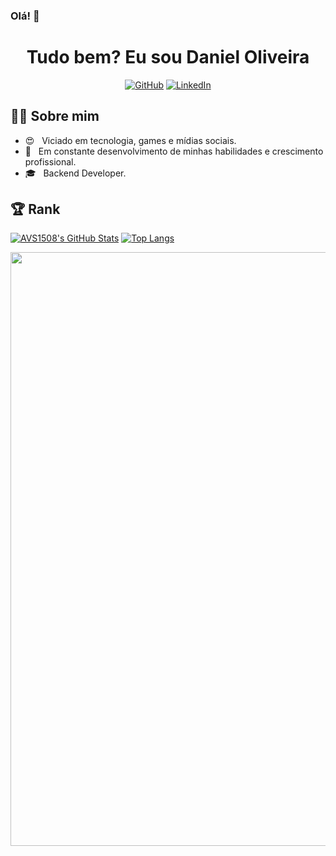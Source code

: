 ### Olá! 👋

<h1 align="center"> Tudo bem? Eu sou Daniel Oliveira</h1>

<p align="center">
 <a href="https://github.com/danieloliveira-hotmart/"><img alt="GitHub" src="https://img.shields.io/badge/Github-Daniel%20Oliveira-green"></a>
 <a href="https://www.linkedin.com/in/danaraujjo/"><img alt="LinkedIn" src="https://img.shields.io/badge/Linkedin-Daniel%20Ara%C3%BAjo-%230073b1?logo=linkedin"></a>
</p>

<h2> 👨‍💻 Sobre mim </h2>

- 😍 &nbsp; Viciado em tecnologia, games e mídias sociais.
- 🚀 &nbsp; Em constante desenvolvimento de minhas habilidades e crescimento profissional.
- 🎓 &nbsp; Backend Developer.

<h2> 🏆 Rank </h2>

[![AVS1508's GitHub Stats](https://github-readme-stats.vercel.app/api/?username=danieloliveira-hotmart&show_icons=true&count_private=true&include_all_commits=true&hide_border=true)](https://github.com/danieloliveira-hotmart)
[![Top Langs](https://github-readme-stats.vercel.app/api/top-langs/?username=danieloliveira-hotmart&layout=compact&hide_border=true)](https://github.com/danieloliveira-hotmart)


<img width=950 src="https://github-profile-trophy.vercel.app/?username=danieloliveira-hotmart&margin-w=20 (https://github.com/ryo-ma/github-profile-trophy)">

